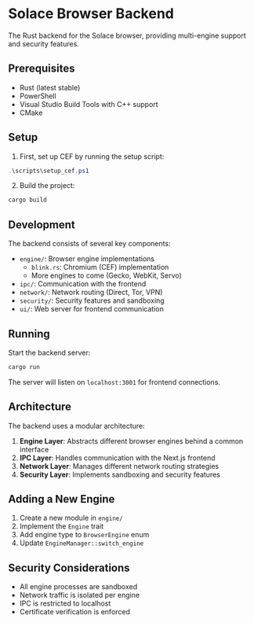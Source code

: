 # Solace Browser Backend

The Rust backend for the Solace browser, providing multi-engine support and security features.

## Prerequisites

- Rust (latest stable)
- PowerShell
- Visual Studio Build Tools with C++ support
- CMake

## Setup

1. First, set up CEF by running the setup script:

```powershell
.\scripts\setup_cef.ps1
```

2. Build the project:

```bash
cargo build
```

## Development

The backend consists of several key components:

- `engine/`: Browser engine implementations
  - `blink.rs`: Chromium (CEF) implementation
  - More engines to come (Gecko, WebKit, Servo)
- `ipc/`: Communication with the frontend
- `network/`: Network routing (Direct, Tor, VPN)
- `security/`: Security features and sandboxing
- `ui/`: Web server for frontend communication

## Running

Start the backend server:

```bash
cargo run
```

The server will listen on `localhost:3001` for frontend connections.

## Architecture

The backend uses a modular architecture:

1. **Engine Layer**: Abstracts different browser engines behind a common interface
2. **IPC Layer**: Handles communication with the Next.js frontend
3. **Network Layer**: Manages different network routing strategies
4. **Security Layer**: Implements sandboxing and security features

## Adding a New Engine

1. Create a new module in `engine/`
2. Implement the `Engine` trait
3. Add engine type to `BrowserEngine` enum
4. Update `EngineManager::switch_engine`

## Security Considerations

- All engine processes are sandboxed
- Network traffic is isolated per engine
- IPC is restricted to localhost
- Certificate verification is enforced 